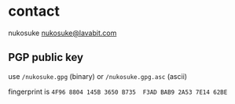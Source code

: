 # contact

nukosuke <nukosuke@lavabit.com>

## PGP public key
use `/nukosuke.gpg` (binary) or `/nukosuke.gpg.asc` (ascii)

fingerprint is `4F96 8804 145B 3650 B735  F3AD BAB9 2A53 7E14 62BE`
